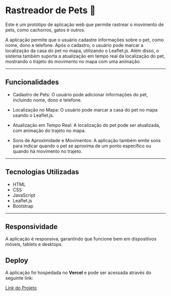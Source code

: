 # Rastreador de Pets 🐾
Este é um protótipo de aplicação web que permite rastrear o movimento de pets, como cachorros, gatos e outros.

A aplicação permite que o usuário cadastre informações sobre o pet, como nome, dono e telefone. Após o cadastro, o usuário pode marcar a localização da casa do pet no mapa, utilizando o Leaflet.js. Além disso, o sistema também suporta a atualização em tempo real da localização do pet, mostrando o trajeto do movimento no mapa com uma animação.

---
## Funcionalidades
- Cadastro de Pets: O usuário pode adicionar informações do pet, incluindo nome, dono e telefone.

- Localização no Mapa: O usuário pode marcar a casa do pet no mapa usando o Leaflet.js.

- Atualização em Tempo Real: A localização do pet pode ser atualizada, com animação do trajeto no mapa.

- Sons de Aproximidade e Movimentos: A aplicação também emite sons para indicar quando o pet se aproxima de um ponto específico ou quando há movimento no trajeto.

---
## Tecnologias Utilizadas

- HTML
- CSS
- JavaScript
- Leaflet.js
- Bootstrap

---
## Responsividade
A aplicação é responsiva, garantindo que funcione bem em dispositivos móveis, tablets e desktops.

## Deploy

A aplicação foi hospedada no **Vercel** e pode ser acessada através do seguinte link:

[Link do Projeto]()